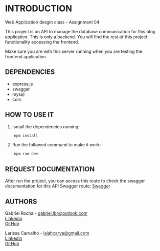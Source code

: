 # INTRODUCTION

Web Application desgin class - Assignment 04

This project is an API to manage the database communication for this blog application.
This is only a backend. You will find the rest of this project functionality accessing the frontend.

Make sure you are with this server running when you are testing the frontend application.

## DEPENDENCIES

* express.js
* swagger
* mysql
* cors

## HOW TO USE IT

1. Isntall the dependencies running:
```sh
    npm install
```
2. Run the followed command to make it work:

```sh
    npm run dev
```

## REQUEST DOCUMENTATION

After run the project, you can access this route to check the swagger documentation for this API
Swagger route: [Swagger](http://localhost:3000/swagger/)


## AUTHORS

Gabriel Rocha - gabriel.lbr@outlook.com<br>
[Linkedin](https://www.linkedin.com/in/gabriellbr/)<br>
[GitHub](https://github.com/XDYuuki)

Larissa Carvalho - lalahcarva@gmail.com<br>
[Linkedin](https://www.linkedin.com/in/larissacr/)<br>
[GitHub](https://github.com/lalahcarva)